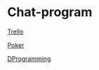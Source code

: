 # Chat-program

[Trello](https://trello.com/b/5htuiY7D/2x2-project)


[Poker](https://play.planningpoker.com/view_score/xbHwMnr5k9zP162YzW3H5IRXy6CPVKzs?print)

[DProgramming](https://github.com/Daniil-Lukashchik/Chat-program/blob/master/DousProg)
